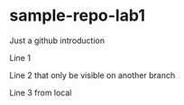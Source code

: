 # sample-repo-lab1
Just a github introduction

Line 1

Line 2 that only be visible on another branch

Line 3 from local
